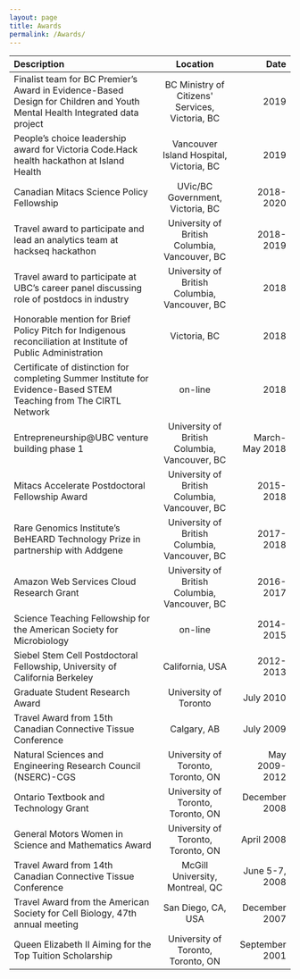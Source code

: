```yaml
---
layout: page
title: Awards
permalink: /Awards/
---
```



| **Description**   |      **Location**      |  **Date** |
|:----------|:-------------:|------:|
| Finalist team for BC Premier’s Award in Evidence-Based Design for Children and Youth Mental Health Integrated data project |  BC Ministry of Citizens' Services, Victoria, BC | 2019 |
| People’s choice leadership award for Victoria Code.Hack health hackathon at Island Health | Vancouver Island Hospital, Victoria, BC   |  2019 |
| Canadian Mitacs Science Policy Fellowship | UVic/BC Government, Victoria, BC | 2018-2020  |
| Travel award to participate and lead an analytics team at hackseq hackathon | University of British Columbia, Vancouver, BC | 2018-2019 |
| Travel award to participate at UBC’s career panel discussing role of postdocs in industry | University of British Columbia, Vancouver, BC | 2018 |
| Honorable mention for Brief Policy Pitch for Indigenous reconciliation at Institute of Public Administration| Victoria, BC | 2018 |
|  Certificate of distinction for completing Summer Institute for Evidence-Based STEM Teaching from The CIRTL Network | on-line |  2018   |
|  Entrepreneurship@UBC venture building phase 1 | University of British Columbia, Vancouver, BC  | March-May 2018  |                                      
|  Mitacs Accelerate Postdoctoral Fellowship Award |University of British Columbia, Vancouver, BC |2015-2018  |                             
|  Rare Genomics Institute’s BeHEARD Technology Prize in partnership with Addgene | University of British Columbia, Vancouver, BC |2017-2018|
|  Amazon Web Services Cloud Research Grant | University of British Columbia, Vancouver, BC | 2016-2017 |                                                 
|  Science Teaching Fellowship for the American Society for Microbiology | on-line | 2014-2015 |
|  Siebel Stem Cell Postdoctoral Fellowship, University of California Berkeley | California, USA | 2012-2013  |
|  Graduate Student Research Award | University of Toronto |July 2010 |
|  Travel Award from 15th Canadian Connective Tissue Conference | Calgary, AB | July 2009  |
|  Natural Sciences and Engineering Research Council (NSERC)-CGS | University of Toronto, Toronto, ON | May 2009-2012|   
|  Ontario Textbook and Technology Grant | University of Toronto, Toronto, ON |December 2008 |
|  General Motors Women in Science and Mathematics Award | University of Toronto, Toronto, ON | April 2008|
|  Travel Award from 14th Canadian Connective Tissue Conference | McGill University, Montreal, QC | June 5-7, 2008|
|  Travel Award from the American Society for Cell Biology, 47th annual meeting | San Diego, CA, USA | December 2007 |
|  Queen Elizabeth II Aiming for the Top Tuition Scholarship | University of Toronto, Toronto, ON | September 2001 |